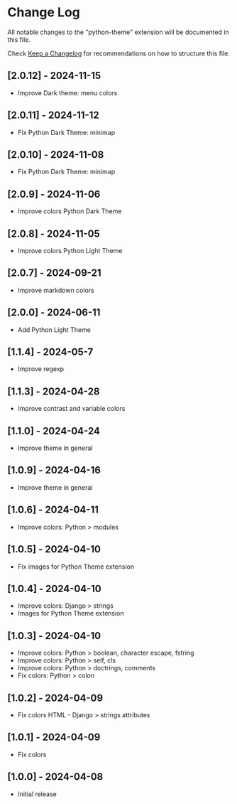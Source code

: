 # Change Log

All notable changes to the "python-theme" extension will be documented in this file.

Check [Keep a Changelog](http://keepachangelog.com/) for recommendations on how to structure this file.

## [2.0.12] - 2024-11-15

- Improve Dark theme: menu colors

## [2.0.11] - 2024-11-12

- Fix Python Dark Theme: minimap

## [2.0.10] - 2024-11-08

- Fix Python Dark Theme: minimap

## [2.0.9] - 2024-11-06

- Improve colors Python Dark Theme

## [2.0.8] - 2024-11-05

- Improve colors Python Light Theme

## [2.0.7] - 2024-09-21

- Improve markdown colors

## [2.0.0] - 2024-06-11

- Add Python Light Theme

## [1.1.4] - 2024-05-7

- Improve regexp

## [1.1.3] - 2024-04-28

- Improve contrast and variable colors

## [1.1.0] - 2024-04-24

- Improve theme in general

## [1.0.9] - 2024-04-16

- Improve theme in general

## [1.0.6] - 2024-04-11

- Improve colors: Python > modules

## [1.0.5] - 2024-04-10

- Fix images for Python Theme extension

## [1.0.4] - 2024-04-10

- Improve colors: Django > strings
- Images for Python Theme extension

## [1.0.3] - 2024-04-10

- Improve colors: Python > boolean, character escape, fstring
- Improve colors: Python > self, cls
- Improve colors: Python > doctrings,  comments
- Fix colors: Python > colon

## [1.0.2] - 2024-04-09

- Fix colors HTML - Django > strings attributes

## [1.0.1] - 2024-04-09

- Fix colors

## [1.0.0] - 2024-04-08

- Initial release

